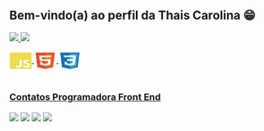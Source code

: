 ## Bem-vindo(a) ao perfil da Thais Carolina 😁

 <div>
   <a href="https://github.com/Thais-enf">
   <img height="180em" src="https://github-readme-stats.vercel.app/api?username=Thais-enf&show_icons=true&theme=tokyonight&include_all_commits=true&count_private=true"/>
   <img height="180em" src="https://github-readme-stats.vercel.app/api/top-langs/?username=Thais-enf&layout=compact&langs_count=6&theme=tokyonight"/>
</div>
    
<div style="display: inline_block"><br>
  <img align="center" alt="Js" height="30" width="40" src="https://raw.githubusercontent.com/devicons/devicon/master/icons/javascript/javascript-plain.svg ">
  <img align="center" alt="HTML" height="30" width="40" src="https://raw.githubusercontent.com/devicons/devicon/master/icons/html5/html5-original.svg ">
  <img align="center" alt="CSS" height="30" width="40" src="https://raw.githubusercontent.com/devicons/devicon/master/icons/css3/css3-original.svg ">
</div>
 
<br>
 
### Contatos Programadora Front End
 
<div>

  <a href="https://www.instagram.com/thais.carolina05/" target="_blank"><img align="center" heigth="30" width="35" src="https://img.freepik.com/vetores-premium/icone-do-aplicativo-instagram-logotipo-da-midia-social-ilustracao-em-vetor_277909-403.jpg" target="_blank"></a>
  <a href = "mailto:thais.carolina05@gmail.com"><img align="center" heigth="30" width="35"  src="https://mir-s3-cdn-cf.behance.net/projects/404/19342e108131957.Y3JvcCwzMzI3LDI2MDMsMCww.jpg" alvo ="_blank"></a>
   <a href="https://www.linkedin.com/in/thaiscarolina05/" target="_blank"><img align="center" heigth="20" width="28" src="https://t.ctcdn.com.br/IwwDh-BajTE4ZwE4zuIcvz9Q2ZY=/i490027.jpeg" target="_blank"></a>
   <a href="https://portifolio-thais-carolina.netlify.app/" target="_blank"><img align="center" heigth="30" width="30" src=https://cdn.icon-icons.com/icons2/1145/PNG/512/codeoutlinedprogrammingsigns_81143.png target="_blank"></a>
</div>
